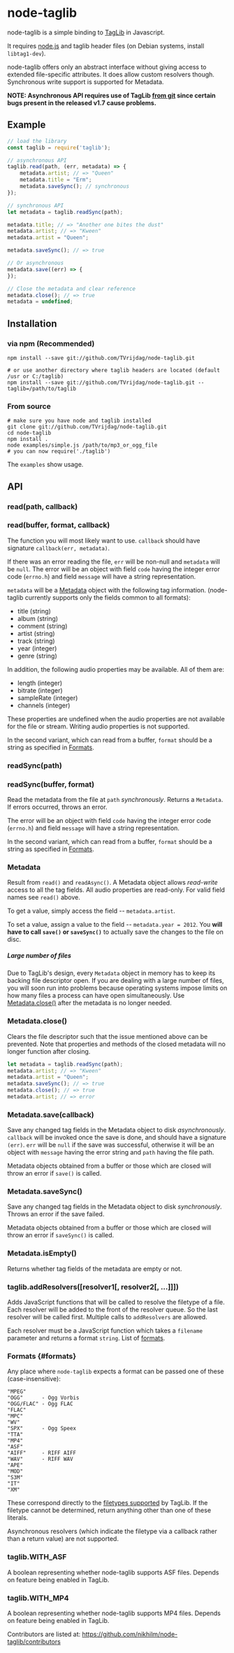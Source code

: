 node-taglib
===========

node-taglib is a simple binding to
[TagLib](http://developer.kde.org/~wheeler/taglib/) in Javascript.

It requires [node.js](http://nodejs.org) and taglib header files (on Debian systems, install `libtag1-dev`).

node-taglib offers only an abstract interface without giving access to extended
file-specific attributes. It does allow custom resolvers though. Synchronous
write support is supported for Metadata.

**NOTE: Asynchronous API requires use of TagLib [from git][taglib-git] since
certain bugs present in the released v1.7 cause problems.**

[taglib-git]: https://github.com/taglib/taglib

## Example

```js
// load the library
const taglib = require('taglib');

// asynchronous API
taglib.read(path, (err, metadata) => {
    metadata.artist; // => "Queen"
    metadata.title = "Erm";
    metadata.saveSync(); // synchronous
});

// synchronous API
let metadata = taglib.readSync(path);

metadata.title; // => "Another one bites the dust"
metadata.artist; // => "Kween"
metadata.artist = "Queen";

metadata.saveSync(); // => true

// Or asynchronous
metadata.save((err) => {
});

// Close the metadata and clear reference
metadata.close(); // => true
metadata = undefined;
```

## Installation

### via npm (Recommended)

    npm install --save git://github.com/TVrijdag/node-taglib.git
    
    # or use another directory where taglib headers are located (default /usr or C:/taglib)
    npm install --save git://github.com/TVrijdag/node-taglib.git --taglib=/path/to/taglib

### From source

    # make sure you have node and taglib installed
    git clone git://github.com/TVrijdag/node-taglib.git
    cd node-taglib
    npm install .
    node examples/simple.js /path/to/mp3_or_ogg_file
    # you can now require('./taglib')

The `examples` show usage.

## API

### read(path, callback)
### read(buffer, format, callback)

The function you will most likely want to use. `callback` should have signature
`callback(err, metadata)`.

If there was an error reading the file, `err` will be non-null and `metadata`
will be `null`.  The error will be an object with field `code` having the 
integer error code (`errno.h`) and field `message` will have a string representation.

`metadata` will be a [Metadata](#metadata) object with the following tag information.
(node-taglib currently supports only the fields common to all formats):

* title   (string)
* album   (string)
* comment (string)
* artist  (string)
* track   (string)
* year    (integer)
* genre   (string)

In addition, the following audio properties may be available. All of them are:

* length      (integer)
* bitrate     (integer)
* sampleRate  (integer)
* channels    (integer)

These properties are undefined when the audio properties are not available
for the file or stream. Writing audio properties is not supported.

In the second variant, which can read from a buffer, `format` should be
a string as specified in [Formats](#formats).

### readSync(path)
### readSync(buffer, format)

Read the metadata from the file at `path` _synchronously_. Returns a `Metadata`. If
errors occurred, throws an error.

The error will be an object with field `code` having the integer error code
(`errno.h`) and field `message` will have a string representation.

In the second variant, which can read from a buffer, `format` should be
a string as specified in [Formats](#formats).

### Metadata

Result from `read()` and `readAsync()`. A Metadata object allows _read-write_ access to all the tag fields. All audio 
properties are read-only. For valid field names see `read()` above.

To get a value, simply access the field -- `metadata.artist`.

To set a value, assign a value to the field -- `metadata.year = 2012`. You **will
have to call `save()` or `saveSync()`** to actually save the changes to the file on disc.

##### Large number of files

Due to TagLib's design, every `Metadata` object in memory has to keep its backing
file descriptor open. If you are dealing with a large number of files, you will
soon run into problems because operating systems impose limits on how many
files a process can have open simultaneously. Use [Metadata.close()](#metadataclose) 
after the metadata is no longer needed.

### Metadata.close()

Clears the file descriptor such that the issue mentioned above can be prevented. Note 
that properties and methods of the closed metadata will no longer function after closing. 

```js
let metadata = taglib.readSync(path);
metadata.artist; // => "Kween"
metadata.artist = "Queen";
metadata.saveSync(); // => true
metadata.close(); // => true
metadata.artist; // => error
```

### Metadata.save(callback)

Save any changed tag fields in the Metadata object to disk _asynchronously_. 
`callback` will be invoked once the save is done, and should have a signature `(err)`.
`err` will be `null` if the save was successful, otherwise it will be an object with
`message` having the error string and `path` having the file path.

Metadata objects obtained from a buffer or those which are closed will throw an 
error if `save()` is called.

### Metadata.saveSync()

Save any changed tag fields in the Metadata object to disk _synchronously_. 
Throws an error if the save failed.

Metadata objects obtained from a buffer or those which are closed will throw an 
error if `saveSync()` is called.

### Metadata.isEmpty()

Returns whether tag fields of the metadata are empty or not.

### taglib.addResolvers(\[resolver1\[, resolver2\[, ...]]])

Adds JavaScript functions that will be called to resolve the filetype of
a file. Each resolver will be added to the front of the resolver queue. So the
last resolver will be called first. Multiple calls to `addResolvers` are
allowed.

Each resolver must be a JavaScript function which takes a `filename` parameter
and returns a format `string`. List of [formats](#formats).

### Formats {#formats}

Any place where `node-taglib` expects a format can be passed one of these
(case-insensitive):

    "MPEG"
    "OGG"      - Ogg Vorbis
    "OGG/FLAC" - Ogg FLAC
    "FLAC"
    "MPC"
    "WV"
    "SPX"      - Ogg Speex
    "TTA"
    "MP4"
    "ASF"
    "AIFF"     - RIFF AIFF
    "WAV"      - RIFF WAV
    "APE"
    "MOD"
    "S3M"
    "IT"
    "XM"

These correspond directly to the [filetypes
supported](http://developer.kde.org/~wheeler/taglib/api/classTagLib_1_1File.html)
by TagLib.  If the filetype cannot be determined, return anything other than
one of these literals.

Asynchronous resolvers (which indicate the filetype via a callback rather than
a return value) are not supported.

### taglib.WITH_ASF

A boolean representing whether node-taglib supports ASF files. Depends on
feature being enabled in TagLib.

### taglib.WITH_MP4

A boolean representing whether node-taglib supports MP4 files. Depends on
feature being enabled in TagLib.

Contributors are listed at: <https://github.com/nikhilm/node-taglib/contributors>
